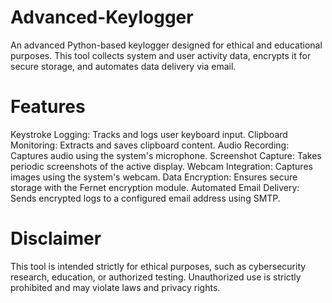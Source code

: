 # Advanced-Keylogger
An advanced Python-based keylogger designed for ethical and educational purposes. This tool collects system and user activity data, encrypts it for secure storage, and automates data delivery via email.

# Features
Keystroke Logging: Tracks and logs user keyboard input.
Clipboard Monitoring: Extracts and saves clipboard content.
Audio Recording: Captures audio using the system's microphone.
Screenshot Capture: Takes periodic screenshots of the active display.
Webcam Integration: Captures images using the system's webcam.
Data Encryption: Ensures secure storage with the Fernet encryption module.
Automated Email Delivery: Sends encrypted logs to a configured email address using SMTP.

# Disclaimer
This tool is intended strictly for ethical purposes, such as cybersecurity research, education, or authorized testing. Unauthorized use is strictly prohibited and may violate laws and privacy rights.
